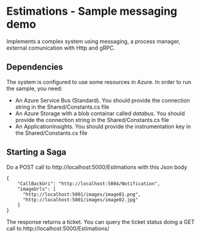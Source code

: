 # Estimations - Sample messaging demo

Implements a complex system using messaging, a process manager, external comunication with Http and gRPC.

## Dependencies

The system is configured to use some resources in Azure. In order to run the sample, you need:

- An Azure Service Bus (Standard). You should provide the connection string in the Shared/Constants.cs file
- An Azure Storage with a blob containar called *databus*. You should provide the connection string in the Shared/Constants.cs file
- An ApplicationInsights. You should provide the instrumentation key in the Shared/Constants.cs file

## Starting a Saga

Do a POST call to http://localhost:5000/Estimations with this Json body

```
{
	"CallBackUri": "http://localhost:5004/Notification",
	"imageUrls": [
	  "http://localhost:5001/images/image01.png",
	  "http://localhost:5001/images/image02.jpg"
	]
}
```

The response returns a ticket. You can query the ticket status doing a GET call to http://localhost:5000/Estimations/<ticket-received>